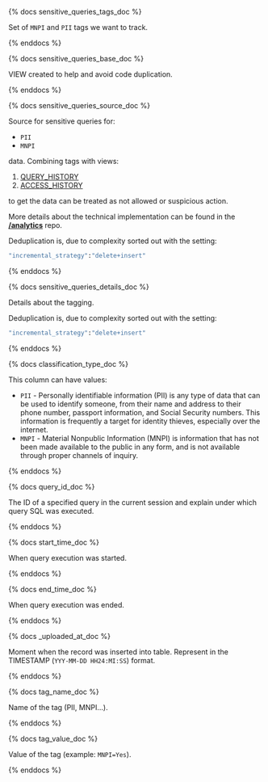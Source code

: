 {% docs sensitive_queries_tags_doc %}

Set of `MNPI` and `PII` tags we want to track.

{% enddocs %}

{% docs sensitive_queries_base_doc %}

VIEW created to help and avoid code duplication.

{% enddocs %}


{% docs sensitive_queries_source_doc %}

Source for sensitive queries for:
* `PII`
* `MNPI`

data. Combining tags with views:

1. [QUERY_HISTORY](https://docs.snowflake.com/en/sql-reference/functions/query_history) 
1. [ACCESS_HISTORY](https://docs.snowflake.com/en/sql-reference/account-usage/access_history)

to get the data can be treated as not allowed or suspicious action. 

More details about the technical implementation can be found in the [**/analytics**](https://gitlab.com/gitlab-data/analytics/-/blob/master/extract/data_classification/README.md) repo.

Deduplication is, due to complexity sorted out with the setting:
```bash
"incremental_strategy":"delete+insert"
```

{% enddocs %}

{% docs sensitive_queries_details_doc %}

Details about the tagging.

Deduplication is, due to complexity sorted out with the setting:
```bash
"incremental_strategy":"delete+insert"
```

{% enddocs %}

{% docs classification_type_doc %}

This column can have values:
- `PII` - Personally identifiable information (PII) is any type of data that can be used to identify someone, from their name and address to their phone number, passport information, and Social Security numbers. This information is frequently a target for identity thieves, especially over the internet.
- `MNPI` - Material Nonpublic Information (MNPI) is information that has not been made available to the public in any form, and is not available through proper channels of inquiry.

{% enddocs %}

{% docs query_id_doc %}

The ID of a specified query in the current session and explain under which query SQL was executed.

{% enddocs %}

{% docs start_time_doc %}

When query execution was started.

{% enddocs %}

{% docs end_time_doc %}

When query execution was ended.

{% enddocs %}

{% docs _uploaded_at_doc %}

Moment when the record was inserted into table.
Represent in the TIMESTAMP (`YYY-MM-DD HH24:MI:SS`) format.

{% enddocs %}


{% docs tag_name_doc %}

Name of the tag (PII, MNPI...).

{% enddocs %}

{% docs tag_value_doc %}

Value of the tag (example: `MNPI=Yes`).

{% enddocs %}